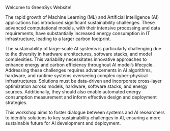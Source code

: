 Welcome to GreenSys Website!

The rapid growth of Machine Learning (ML) and Artificial Intelligence (AI) applications has introduced significant sustainability challenges. These advanced computational models, with their intensive processing and data requirements, have substantially increased energy consumption in IT infrastructure, leading to a larger carbon footprint.

The sustainability of large-scale AI systems is particularly challenging due to the diversity in hardware architectures, software stacks, and model complexities. This variability necessitates innovative approaches to enhance energy and carbon efficiency throughout AI model’s lifecycle. Addressing these challenges requires advancements in AI algorithms, hardware, and runtime systems overseeing complex cyber-physical infrastructures. Solutions must be data-driven and incorporate cross-layer optimization across models, hardware, software stacks, and energy sources. Additionally, they should also enable automated energy consumption measurement and inform effective design and deployment strategies. 

This workshop aims to foster dialogue between systems and AI researchers to identify solutions to key sustainability challenges in AI, ensuring a more sustainable future for AI development and deployment.
